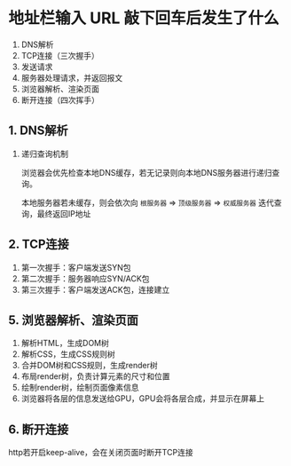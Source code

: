 # 地址栏输入 URL 敲下回车后发生了什么

1. DNS解析
2. TCP连接（三次握手）
3. 发送请求
4. 服务器处理请求，并返回报文
5. 浏览器解析、渲染页面
6. 断开连接（四次挥手）

## 1. DNS解析

1. 递归查询机制

    浏览器会优先检查本地DNS缓存，若无记录则向本地DNS服务器进行递归查询。
    
    本地服务器若未缓存，则会依次向 `根服务器` => `顶级服务器` => `权威服务器` 迭代查询，最终返回IP地址

## 2. TCP连接

1. 第一次握手：客户端发送SYN包
2. 第二次握手：服务器响应SYN/ACK包
3. 第三次握手：客户端发送ACK包，连接建立

## 5. 浏览器解析、渲染页面
1. 解析HTML，生成DOM树
2. 解析CSS，生成CSS规则树
3. 合并DOM树和CSS规则，生成render树
4. 布局render树，负责计算元素的尺寸和位置
5. 绘制render树，绘制页面像素信息
6. 浏览器将各层的信息发送给GPU，GPU会将各层合成，并显示在屏幕上

## 6. 断开连接

http若开启keep-alive，会在关闭页面时断开TCP连接